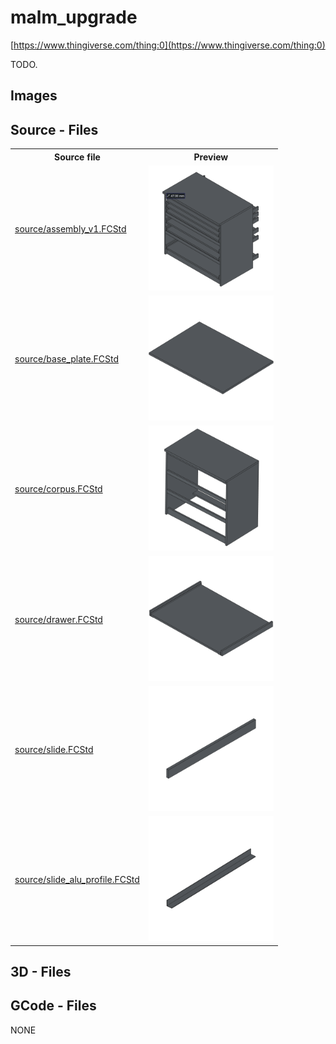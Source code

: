 # malm_upgrade

[https://www.thingiverse.com/thing:0](https://www.thingiverse.com/thing:0)



TODO.

## Images

## Source - Files

<table>
  <tr>
    <th>Source file</th>
    <th>Preview</th>
  </tr>
  <tr>
    <td>
        <a href="source/assembly_v1.FCStd">source/assembly_v1.FCStd</a>
    </td>
    <td>
        <img src="img/previews/assembly_v1.png" alt="img/previews/assembly_v1.png" width="200"/>
    </td>
  </tr>
  <tr>
    <td>
        <a href="source/base_plate.FCStd">source/base_plate.FCStd</a>
    </td>
    <td>
        <img src="img/previews/base_plate.png" alt="img/previews/base_plate.png" width="200"/>
    </td>
  </tr>
  <tr>
    <td>
        <a href="source/corpus.FCStd">source/corpus.FCStd</a>
    </td>
    <td>
        <img src="img/previews/corpus.png" alt="img/previews/corpus.png" width="200"/>
    </td>
  </tr>
  <tr>
    <td>
        <a href="source/drawer.FCStd">source/drawer.FCStd</a>
    </td>
    <td>
        <img src="img/previews/drawer.png" alt="img/previews/drawer.png" width="200"/>
    </td>
  </tr>
  <tr>
    <td>
        <a href="source/slide.FCStd">source/slide.FCStd</a>
    </td>
    <td>
        <img src="img/previews/slide.png" alt="img/previews/slide.png" width="200"/>
    </td>
  </tr>
  <tr>
    <td>
        <a href="source/slide_alu_profile.FCStd">source/slide_alu_profile.FCStd</a>
    </td>
    <td>
        <img src="img/previews/slide_alu_profile.png" alt="img/previews/slide_alu_profile.png" width="200"/>
    </td>
  </tr>
</table>

## 3D - Files

## GCode - Files
NONE